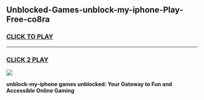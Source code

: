 
## Unblocked-Games-unblock-my-iphone-Play-Free-co8ra
<h3>
<a href="https://premium76.site?title=unblock-my-iphone&ref=18A1">CLICK TO PLAY</a></h3>
<hr>

<h3>
<a href="https://premium76.site?title=unblock-my-iphone&ref=18A1">CLICK 2 PLAY</a>
  
</h3>

<a href="https://premium76.site?title=unblock-my-iphone&ref=18A1"><img src="https://clearcache.store/games.png"></a>


**unblock-my-iphone games unblocked: Your Gateway to Fun and Accessible Online Gaming**
